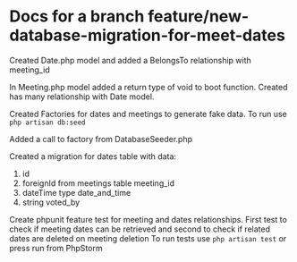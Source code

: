 # Docs for a branch feature/new-database-migration-for-meet-dates

Created Date.php model and added a BelongsTo relationship with meeting_id

In Meeting.php model added a return type of void to boot function.
Created has many relationship with Date model.

Created Factories for dates and meetings to generate fake data. To run use ```php artisan db:seed```

Added a call to factory from DatabaseSeeder.php

Created a migration for dates table with data:
1. id
2. foreignId from meetings table meeting_id
3. dateTime type date_and_time
4. string voted_by

Create phpunit feature test for meeting and dates relationships. First test to check if meeting dates can be retrieved and second to check if related dates are deleted on meeting deletion
To run tests use ```php artisan test``` or press run from PhpStorm

